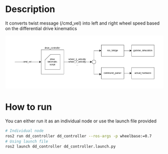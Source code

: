 # Description
It converts twist message (/cmd_vel) into left and right wheel speed based on the differential drive kinematics

![differential_drive](doc/wheel_controller.drawio.png)

# How to run
You can either run it as an individual node or use the launch file provided

```bash
# Individual node
ros2 run dd_controller dd_controller --ros-args -p wheelbase:=0.7
# Using launch file
ros2 launch dd_controller dd_controller.launch.py
```